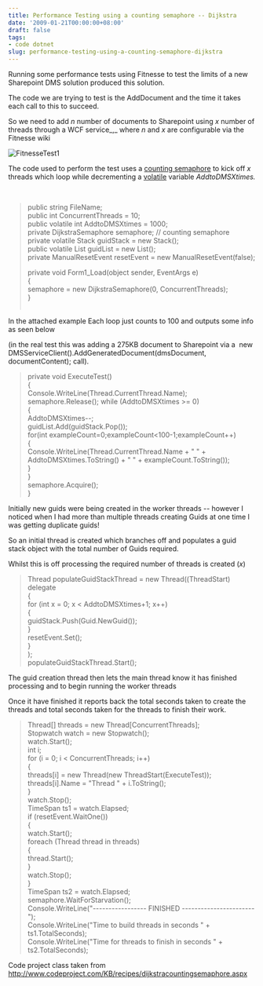 ```yaml
---
title: Performance Testing using a counting semaphore -- Dijkstra
date: '2009-01-21T00:00:00+08:00'
draft: false
tags:
- code dotnet
slug: performance-testing-using-a-counting-semaphore-dijkstra
---
```


Running some performance tests using Fitnesse to test the limits of a new Sharepoint DMS solution produced this solution.

The code we are trying to test is the AddDocument and the time it takes each call to this to succeed.

So we need to add _n_ number of documents to Sharepoint using _x_ number of threads through a WCF service_,_ where _n_ and _x_ are configurable via the Fitnesse wiki

![FitnesseTest1](https://user-images.githubusercontent.com/662868/120909419-72a22880-c6a7-11eb-8507-38df2888b1d2.png)
 

The code used to perform the test uses a [counting semaphore](http://en.wikipedia.org/wiki/Semaphore_(programming) "http://en.wikipedia.org/wiki/Semaphore_(programming)") to kick off _x_ threads which loop while decrementing a [volatile](http://msdn.microsoft.com/en-us/library/x13ttww7(VS.71).aspx "http://msdn.microsoft.com/en-us/library/x13ttww7(VS.71).aspx") variable _AddtoDMSXtimes._

 

> public string FileName;  
> public int ConcurrentThreads = 10;  
> public volatile int AddtoDMSXtimes = 1000;  
> private DijkstraSemaphore semaphore; // counting semaphore  
> private volatile Stack<Guid> guidStack = new Stack<Guid>();  
> public volatile List<Guid> guidList = new List<Guid>();  
> private ManualResetEvent resetEvent = new ManualResetEvent(false);  
> 
> private void Form1\_Load(object sender, EventArgs e)  
> {  
> semaphore = new DijkstraSemaphore(0, ConcurrentThreads);  
> }  
 

In the attached example Each loop just counts to 100 and outputs some info as seen below 



(in the real test this was adding a 275KB document to Sharepoint via a  new DMSServiceClient().AddGeneratedDocument(dmsDocument, documentContent); call).

> private void ExecuteTest()  
> {  
> Console.WriteLine(Thread.CurrentThread.Name);  
> semaphore.Release(); while  (AddtoDMSXtimes >= 0)  
> {  
> AddtoDMSXtimes--;   
> guidList.Add(guidStack.Pop());  
>  for(int exampleCount=0;exampleCount<100-1;exampleCount++)  
> {  
> Console.WriteLine(Thread.CurrentThread.Name + "   " + AddtoDMSXtimes.ToString() + " " + exampleCount.ToString());      
> }  
> }   
>      semaphore.Acquire();  
> }  
> 

Initially new guids were being created in the worker threads -- however I noticed when I had more than multiple threads creating Guids at one time I was getting duplicate guids!

So an initial thread is created which branches off and populates a guid stack object with the total number of Guids required.

Whilst this is off processing the required number of threads is created (_x_)
> 
> Thread populateGuidStackThread = new Thread((ThreadStart)
> delegate  
> {  
> for (int x = 0; x < AddtoDMSXtimes+1; x++)  
> {  
> guidStack.Push(Guid.NewGuid());  
> }  
> resetEvent.Set();  
> }  
> );  
> populateGuidStackThread.Start();  

The guid creation thread then lets the main thread know it has finished processing and to begin running the worker threads

Once it have finished it reports back the total seconds taken to create the threads and total seconds taken for the threads to finish their work.
> 
> 
> Thread\[\] threads = new Thread\[ConcurrentThreads\];  
> Stopwatch watch = new Stopwatch();  
> watch.Start();  
> int i;  
> for (i = 0; i < ConcurrentThreads; i++)  
> {  
> threads\[i\] = new Thread(new ThreadStart(ExecuteTest));  
> threads\[i\].Name = "Thread " + i.ToString();  
> }  
> watch.Stop();   
> TimeSpan ts1 = watch.Elapsed;  
> if (resetEvent.WaitOne())  
> {  
>    watch.Start();  
> foreach (Thread thread in threads)  
> {  
> thread.Start();  
> }  
> watch.Stop();  
> }  
> TimeSpan ts2 = watch.Elapsed;  
> semaphore.WaitForStarvation();  
> Console.WriteLine("----------------- FINISHED -----------------------");  
> Console.WriteLine("Time to build threads in seconds " + ts1.TotalSeconds);  
> Console.WriteLine("Time for threads to finish in seconds " + ts2.TotalSeconds);

Code project class taken from http://www.codeproject.com/KB/recipes/dijkstracountingsemaphore.aspx


